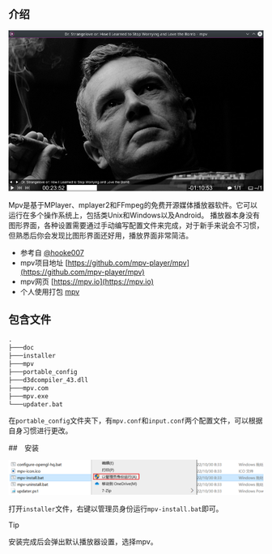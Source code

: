 ## 介绍

![](../style/mpv01.jpg)

Mpv是基于MPlayer、mplayer2和FFmpeg的免费开源媒体播放器软件。它可以运行在多个操作系统上，包括类Unix和Windows以及Android。
播放器本身没有图形界面，各种设置需要通过手动编写配置文件来完成，对于新手来说会不习惯，但熟悉后你会发现比图形界面还好用，播放界面非常简洁。

- 参考自 [@hooke007](https://hooke007.github.io/index2#mpv-lazy)
- mpv项目地址 [https://github.com/mpv-player/mpv](https://github.com/mpv-player/mpv)
- mpv网页 [https://mpv.io](https://mpv.io)
- 个人使用打包 [mpv](https://cowtransfer.com/s/f98d5fa15bf243)

## 包含文件

```text
.
├───doc
├───installer
├───mpv
├───portable_config
├───d3dcompiler_43.dll
├───mpv.com
├───mpv.exe
└───updater.bat
```

在<code>portable_config</code>文件夹下，有<code>mpv.conf</code>和<code>input.conf</code>两个配置文件，可以根据自身习惯进行更改。

##　安装

![](../style/mvp-insatller.png "mpv安装")

打开<code>installer</code>文件，右键以管理员身份运行<code>mpv-install.bat</code>即可。

> [!tip]
> 安装完成后会弹出默认播放器设置，选择mpv。
